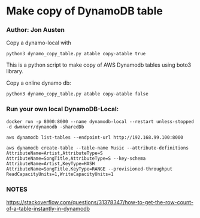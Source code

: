 # Make copy of DynamoDB table

### Author: Jon Austen

Copy a dynamo-local with

    python3 dynamo_copy_table.py atable copy-atable true

This is a python script to make copy of AWS Dynamodb tables using boto3 library.

 Copy a online dynamo db:

    python3 dynamo_copy_table.py atable copy-atable false



### Run your own local DynamoDB-Local:

    docker run -p 8000:8000 --name dynamodb-local --restart unless-stopped -d dwmkerr/dynamodb -sharedDb

    aws dynamodb list-tables --endpoint-url http://192.168.99.100:8000

    aws dynamodb create-table --table-name Music --attribute-definitions AttributeName=Artist,AttributeType=S AttributeName=SongTitle,AttributeType=S --key-schema AttributeName=Artist,KeyType=HASH AttributeName=SongTitle,KeyType=RANGE --provisioned-throughput ReadCapacityUnits=1,WriteCapacityUnits=1



### NOTES

https://stackoverflow.com/questions/31378347/how-to-get-the-row-count-of-a-table-instantly-in-dynamodb

